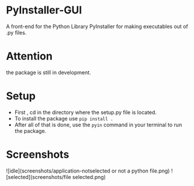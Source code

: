 # PyInstaller-GUI
A front-end for the Python Library PyInstaller for making executables out of .py files.
# Attention
the package is still in development. 
# Setup 
- First , cd in the directory where the setup.py file is located.
- To install the package use ```pip install .```
- After all of that is done, use the ```pyin``` command in your terminal to run the package.
# Screenshots
![idle](screenshots/application-notselected or not a python file.png)
![selected](screenshots/file selected.png)

